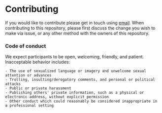 # Contributing


If you would like to contribute please get in touch using [email](stencillogic@gmail.com). 
When contributing to this repository, please first discuss the change you wish to make via issue,
or any other method with the owners of this repository.


### Code of conduct

We expect participants to be open, welcoming, friendly, and patient.
Inacceptable behavior includes:

    - The use of sexualized language or imagery and unwelcome sexual attention or advances
    - Trolling, insulting/derogatory comments, and personal or political attacks
    - Public or private harassment
    - Publishing others' private information, such as a physical or electronic address, without explicit permission
    - Other conduct which could reasonably be considered inappropriate in a professional setting

